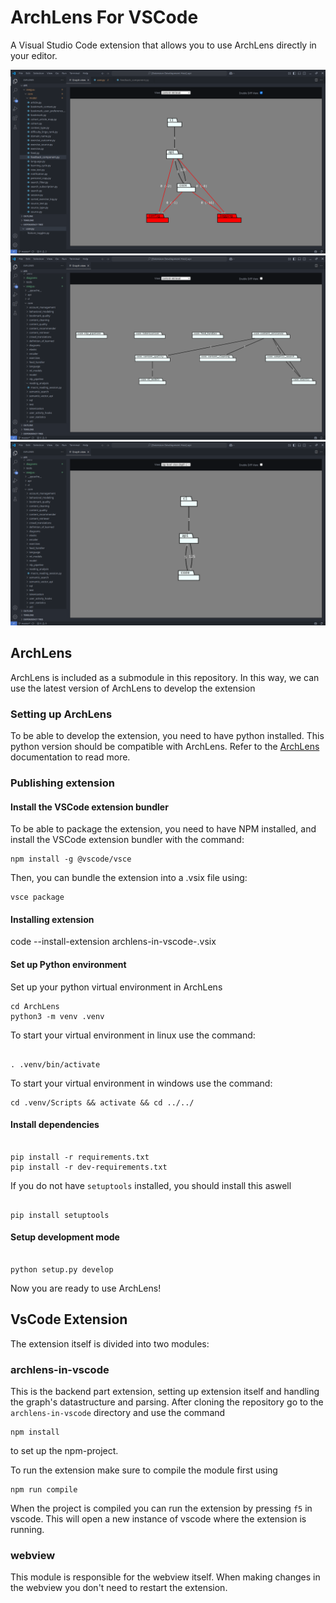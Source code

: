 # ArchLens For VSCode
A Visual Studio Code extension that allows you to use ArchLens directly in your editor.

![diff view](./images/diff-view.png)
![busy view](./images/busy-view.png)
![normal view](./images/normal-view.png)

## ArchLens

ArchLens is included as a submodule in this repository. In this way, we can use the latest version of ArchLens to
develop the extension

### Setting up ArchLens

To be able to develop the extension, you need to have python installed. This python version should be compatible
with ArchLens. Refer to the [ArchLens](https://github.com/archlens/ArchLens/blob/master/README.md) 
documentation to read more.

### Publishing extension

#### Install the VSCode extension bundler

To be able to package the extension, you need to have NPM installed, and install the VSCode extension bundler with the command:

    npm install -g @vscode/vsce

Then, you can bundle the extension into a .vsix file using:

    vsce package

#### Installing extension

   code --install-extension archlens-in-vscode-<VERSION>.vsix

#### Set up Python environment

Set up your python virtual environment in ArchLens



```shell
cd ArchLens
python3 -m venv .venv
```

To start your virtual environment in linux use the command:

```shell

. .venv/bin/activate
```
To start your virtual environment in windows use the command:
```shell
cd .venv/Scripts && activate && cd ../../
```

#### Install dependencies

```shell

pip install -r requirements.txt
pip install -r dev-requirements.txt
```

If you do not have `setuptools` installed, you should install
this aswell

```shell

pip install setuptools
```

#### Setup development mode

```shell

python setup.py develop
```

Now you are ready to use ArchLens!

## VsCode Extension
The extension itself is divided into two modules:

### archlens-in-vscode
This is the backend part extension, setting up extension itself and handling the graph's datastructure and parsing.
After cloning the repository go to the `archlens-in-vscode` directory and use the command
```shell
npm install
```
to set up the npm-project.

 To run the extension make sure to compile the module first using
```shell
npm run compile
```

When the project is compiled you can run the extension by pressing `f5` in vscode. This will open a new instance of vscode where the extension is running.

### webview
This module is responsible for the webview itself. When making changes in the webview you don't need to restart the extension.